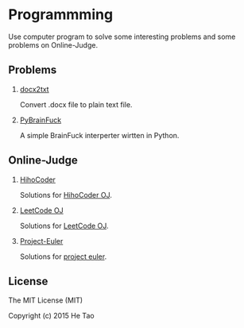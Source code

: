 Programmming
=============

Use computer program to solve some interesting problems and some problems on Online-Judge.

Problems
--------

1. [docx2txt][1]

    Convert .docx file to plain text file.

5. [PyBrainFuck][2]

    A simple BrainFuck interperter wirtten in Python.

Online-Judge
-------------

1. [HihoCoder][3]

    Solutions for [HihoCoder OJ][6].

2. [LeetCode OJ][4]

    Solutions for [LeetCode OJ][7].

3. [Project-Euler][5]

    Solutions for [project euler][8].

License
--------

The MIT License (MIT)

Copyright (c) 2015 He Tao


<!---------------------------------------links---------------------------------------->

[1]: https://github.com/He-Tao/Programming/tree/master/docx2txt  "docx2txt"
[2]: https://github.com/He-Tao/Programming/tree/master/HihoCoder  "HihoCoder"
[3]: https://github.com/He-Tao/Programming/tree/master/LeetCode-OJ  "LeetCode-OJ"
[4]: https://github.com/He-Tao/Programming/tree/master/Project-Euler  "Project Euler"
[5]: https://github.com/He-Tao/Programming/tree/master/PyBrainFuck  "PyBrainFuck"
[6]: http://hihocoder.com  "HihoCoder"
[7]: https://leetcode.com  "LeetCode OJ"
[8]: https://projecteuler.net  "Project Euler"

